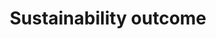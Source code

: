---
title: 'Sustainability outcome'
field: 'is.focus.sustainOutcome'
slug: 'is-focus-sustainoutcome'
description: 'Specific sustainability outcome(s) covered in the resource'
comment: 'Select from control list'
required: False
vocabulary: 'vocabulary.txt'
module: 'Scope'
cluster: 'Global'
policy: 'Controlled value. Multi select from control list.'
layout: 'home'
---